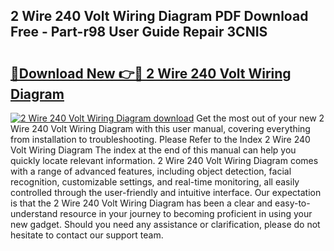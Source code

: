 ## 2 Wire 240 Volt Wiring Diagram PDF Download Free - Part-r98 User Guide Repair 3CNIS

# <h2><a href="http://dflcft.blite.top/?on=2+Wire+240+Volt+Wiring+Diagram">🔗Download New 👉🔴 2 Wire 240 Volt Wiring Diagram</a></h2>

[![2 Wire 240 Volt Wiring Diagram download](https://i.imgur.com/lujVjoI.png)](http://dflcft.blite.top/?on=2+Wire+240+Volt+Wiring+Diagram)
Get the most out of your new 2 Wire 240 Volt Wiring Diagram with this user manual, covering everything from installation to troubleshooting. Please Refer to the Index 2 Wire 240 Volt Wiring Diagram The index at the end of this manual can help you quickly locate relevant information. 2 Wire 240 Volt Wiring Diagram comes with a range of advanced features, including object detection, facial recognition, customizable settings, and real-time monitoring, all easily controlled through the user-friendly and intuitive interface. Our expectation is that the 2 Wire 240 Volt Wiring Diagram has been a clear and easy-to-understand resource in your journey to becoming proficient in using your new gadget. Should you need any assistance or clarification, please do not hesitate to contact our support team.
